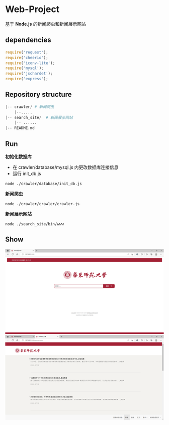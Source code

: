 # Web-Project

基于 **Node.js** 的新闻爬虫和新闻展示网站

## dependencies

```javascript
require('request');
require('cheerio');
require('iconv-lite');
require('mysql');
require('jschardet');
require('express');
```

## Repository structure

```python
|-- crawler/ # 新闻爬虫
	|--.....
|-- search_site/  # 新闻展示网站
    |-- ......
|-- README.md
```

## Run

**初始化数据库**

- 在 crawler/database/mysql.js 内更改数据库连接信息
- 运行 init_db.js

```shell
node ./crawler/database/init_db.js
```

**新闻爬虫**

```shell
node ./crawler/crawler/crawler.js
```
**新闻展示网站**

```shell
node ./search_site/bin/www
```

## Show
<img src="index.png" alt="index" style="zoom: 50%;" />
<img src="main.png" alt="index" style="zoom: 50%;" />

